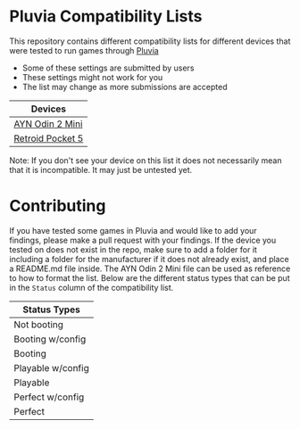 # Pluvia Compatibility Lists
This repository contains different compatibility lists for different devices that were tested to run games through [Pluvia](https://github.com/oxters168/Pluvia)

- Some of these settings are submitted by users
- These settings might not work for you
- The list may change as more submissions are accepted

| Devices |
| --- |
| [AYN Odin 2 Mini](https://github.com/oxters168/PluviaCompat/tree/main/AYN/Odin%202%20Mini) |
| [Retroid Pocket 5](https://github.com/oxters168/PluviaCompat/tree/main/Retroid/Retroid%20Pocket%205) |

Note: If you don't see your device on this list it does not necessarily mean that it is incompatible. It may just be untested yet.

# Contributing

If you have tested some games in Pluvia and would like to add your findings, please make a pull request with your findings. If the device you tested on does not exist in the repo, make sure to add a folder for it including a folder for the manufacturer if it does not already exist, and place a README.md file inside. The AYN Odin 2 Mini file can be used as reference to how to format the list. Below are the different status types that can be put in the `Status` column of the compatibility list.

| Status Types |
| --- |
| Not booting |
| Booting w/config |
| Booting |
| Playable w/config |
| Playable |
| Perfect w/config |
| Perfect |
